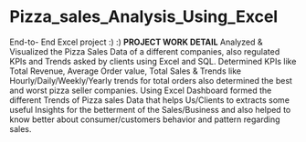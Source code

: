 # Pizza_sales_Analysis_Using_Excel
End-to- End Excel project 
:) :) 
                                                                  **PROJECT WORK DETAIL**
Analyzed & Visualized the Pizza Sales Data of a different companies, also regulated KPIs and Trends asked by clients using Excel and SQL.
Determined KPIs like Total Revenue, Average Order value, Total Sales & Trends like Hourly/Daily/Weekly/Yearly trends for total orders also determined the best and worst pizza seller companies.
Using Excel Dashboard formed the different Trends of Pizza sales Data that helps Us/Clients to extracts some useful Insights for the betterment of the Sales/Business and also helped to know better about consumer/customers behavior and pattern regarding sales.

